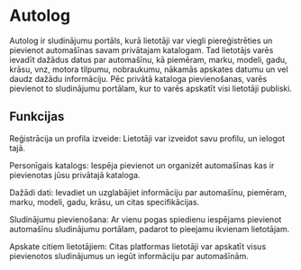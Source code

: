 # Autolog

Autolog ir sludinājumu portāls, kurā lietotāji var viegli piereģistrēties un pievienot automašīnas savam privātajam katalogam. Tad lietotājs varēs ievadīt dažādus datus par automašīnu, kā piemēram, marku, modeli, gadu, krāsu, vnz, motora tilpumu, nobraukumu, nākamās apskates datumu un vel daudz dažādu informāciju. Pēc privātā kataloga pievienošanas, varēs pievienot to sludinājumu portālam, kur to varēs apskatīt visi lietotāji publiski.
## Funkcijas
Reģistrācija un profila izveide: Lietotāji var izveidot savu profilu, un ielogot tajā.

Personīgais katalogs: Iespēja pievienot un organizēt automašīnas kas ir pievienotas jūsu privātajā kataloga.

Dažādi dati: Ievadiet un uzglabājiet informāciju par automašīnu, piemēram, marku, modeli, gadu, krāsu, un citas specifikācijas.

Sludinājumu pievienošana: Ar vienu pogas spiedienu iespējams pievienot automašīnu sludinājumu portālam, padarot to pieejamu ikvienam lietotājam.

Apskate citiem lietotājiem: Citas platformas lietotāji var apskatīt visus pievienotos sludinājumus un iegūt informāciju par automašīnām.
